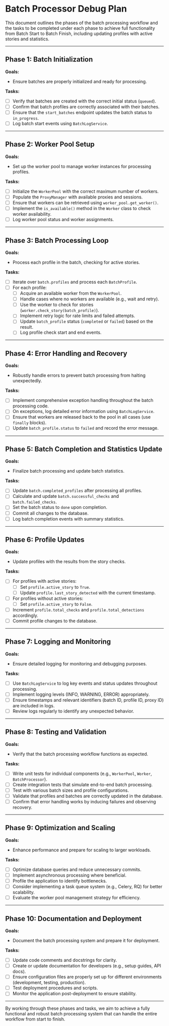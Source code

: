 # Batch Processor Debug Plan

This document outlines the phases of the batch processing workflow and the tasks to be completed under each phase to achieve full functionality from Batch Start to Batch Finish, including updating profiles with active stories and statistics.

---

## Phase 1: Batch Initialization

**Goals:**
- Ensure batches are properly initialized and ready for processing.

**Tasks:**
- [ ] Verify that batches are created with the correct initial status (`queued`).
- [ ] Confirm that batch profiles are correctly associated with their batches.
- [ ] Ensure that the `start_batches` endpoint updates the batch status to `in_progress`.
- [ ] Log batch start events using `BatchLogService`.

---

## Phase 2: Worker Pool Setup

**Goals:**
- Set up the worker pool to manage worker instances for processing profiles.

**Tasks:**
- [ ] Initialize the `WorkerPool` with the correct maximum number of workers.
- [ ] Populate the `ProxyManager` with available proxies and sessions.
- [ ] Ensure that workers can be retrieved using `worker_pool.get_worker()`.
- [ ] Implement the `is_available()` method in the `Worker` class to check worker availability.
- [ ] Log worker pool status and worker assignments.

---

## Phase 3: Batch Processing Loop

**Goals:**
- Process each profile in the batch, checking for active stories.

**Tasks:**
- [ ] Iterate over `batch.profiles` and process each `BatchProfile`.
- [ ] For each profile:
  - [ ] Acquire an available worker from the `WorkerPool`.
  - [ ] Handle cases where no workers are available (e.g., wait and retry).
  - [ ] Use the worker to check for stories (`worker.check_story(batch_profile)`).
  - [ ] Implement retry logic for rate limits and failed attempts.
  - [ ] Update `batch_profile` status (`completed` or `failed`) based on the result.
  - [ ] Log profile check start and end events.

---

## Phase 4: Error Handling and Recovery

**Goals:**
- Robustly handle errors to prevent batch processing from halting unexpectedly.

**Tasks:**
- [ ] Implement comprehensive exception handling throughout the batch processing code.
- [ ] On exceptions, log detailed error information using `BatchLogService`.
- [ ] Ensure that workers are released back to the pool in all cases (use `finally` blocks).
- [ ] Update `batch_profile.status` to `failed` and record the error message.

---

## Phase 5: Batch Completion and Statistics Update

**Goals:**
- Finalize batch processing and update batch statistics.

**Tasks:**
- [ ] Update `batch.completed_profiles` after processing all profiles.
- [ ] Calculate and update `batch.successful_checks` and `batch.failed_checks`.
- [ ] Set the batch status to `done` upon completion.
- [ ] Commit all changes to the database.
- [ ] Log batch completion events with summary statistics.

---

## Phase 6: Profile Updates

**Goals:**
- Update profiles with the results from the story checks.

**Tasks:**
- [ ] For profiles with active stories:
  - [ ] Set `profile.active_story` to `True`.
  - [ ] Update `profile.last_story_detected` with the current timestamp.
- [ ] For profiles without active stories:
  - [ ] Set `profile.active_story` to `False`.
- [ ] Increment `profile.total_checks` and `profile.total_detections` accordingly.
- [ ] Commit profile changes to the database.

---

## Phase 7: Logging and Monitoring

**Goals:**
- Ensure detailed logging for monitoring and debugging purposes.

**Tasks:**
- [ ] Use `BatchLogService` to log key events and status updates throughout processing.
- [ ] Implement logging levels (INFO, WARNING, ERROR) appropriately.
- [ ] Ensure timestamps and relevant identifiers (batch ID, profile ID, proxy ID) are included in logs.
- [ ] Review logs regularly to identify any unexpected behavior.

---

## Phase 8: Testing and Validation

**Goals:**
- Verify that the batch processing workflow functions as expected.

**Tasks:**
- [ ] Write unit tests for individual components (e.g., `WorkerPool`, `Worker`, `BatchProcessor`).
- [ ] Create integration tests that simulate end-to-end batch processing.
- [ ] Test with various batch sizes and profile configurations.
- [ ] Validate that profiles and batches are correctly updated in the database.
- [ ] Confirm that error handling works by inducing failures and observing recovery.

---

## Phase 9: Optimization and Scaling

**Goals:**
- Enhance performance and prepare for scaling to larger workloads.

**Tasks:**
- [ ] Optimize database queries and reduce unnecessary commits.
- [ ] Implement asynchronous processing where beneficial.
- [ ] Profile the application to identify bottlenecks.
- [ ] Consider implementing a task queue system (e.g., Celery, RQ) for better scalability.
- [ ] Evaluate the worker pool management strategy for efficiency.

---

## Phase 10: Documentation and Deployment

**Goals:**
- Document the batch processing system and prepare it for deployment.

**Tasks:**
- [ ] Update code comments and docstrings for clarity.
- [ ] Create or update documentation for developers (e.g., setup guides, API docs).
- [ ] Ensure configuration files are properly set up for different environments (development, testing, production).
- [ ] Test deployment procedures and scripts.
- [ ] Monitor the application post-deployment to ensure stability.

---

By working through these phases and tasks, we aim to achieve a fully functional and robust batch processing system that can handle the entire workflow from start to finish.

